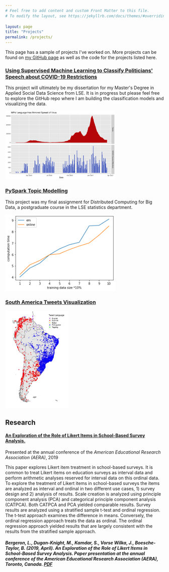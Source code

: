 ```yaml
---
# Feel free to add content and custom Front Matter to this file.
# To modify the layout, see https://jekyllrb.com/docs/themes/#overriding-theme-defaults

layout: page
title: "Projects"
permalink: /projects/
---
```


This page has a sample of projects I've worked on. More projects can be found on [my GitHub page][GitHub] as well as the code for the projects listed here.


### [Using Supervised Machine Learning to Classify Politicians' Speech about COVID-19 Restrictions][proj-covid]

This project will ultimately be my dissertation for my Master's Degree in Applied Social Data Science from LSE. It is in progress but please feel free to explore the GitHub repo where I am building the classification models and visualizing the data.


[<img src="/proj_covid/cases_keyword_mentions_over_time.jpeg" width="350"/>][proj-covid]



### [PySpark Topic Modelling][proj-pyspark]

This project was my final assignment for Distributed Computing for Big Data, a postgraduate course in the LSE statistics department.


[<img src="/proj_pyspark/efficiency_test.jpeg" width="350"/>][proj-pyspark]



### [South America Tweets Visualization][proj-tweets]

[<img src="/proj_tweets/tweets_map.jpeg" width="200"/>][proj-tweets]



## Research

#### <b>[An Exploration of the Role of Likert Items in School-Based Survey Analysis.][likert-paper]</b>

Presented at the annual conference of the <i>American Educational Research Association (AERA)</i>, 2019

This paper explores Likert item treatment in school-based surveys. It is common to treat Likert items on education surveys as interval data and perform arithmetic analyses reserved for interval data on this ordinal data. To explore the treatment of Likert items in school-based surveys the items are analyzed as interval and ordinal in two different use cases, 1) survey design and 2) analysis of results. Scale creation is analyzed using principle component analysis (PCA) and categorical principle component analysis (CATPCA). Both CATPCA and PCA yielded comparable results. Survey results are analyzed using a stratified sample t-test and ordinal regression. The t-test approach examines the difference in means. Conversely, the ordinal regression approach treats the data as ordinal. The ordinal regression approach yielded results that are largely consistent with the results from the stratified sample approach. 

##### Bergeron, L., <b>Dugan-Knight, M.</b>, Kamdar, S., Vorse Wilka, J., Boesche-Taylor, B. (2019, April). An Exploration of the Role of Likert Items in School-Based Survey Analysis. Paper presentation at the annual conference of the American Educational Research Association (AERA), Toronto, Canada. <b>[PDF][likert-paper]</b>

[GitHub]: https://github.com/maxduganknight
[proj-covid]: https://github.com/maxduganknight/covid-political-speech
[proj-pyspark]: https://maxduganknight.github.io/folder/project.html
[proj-tweets]: https://maxduganknight.github.io/projects/proj_tweets/
[likert-paper]: https://maxduganknight.github.io/folder/likert-analysis.pdf






